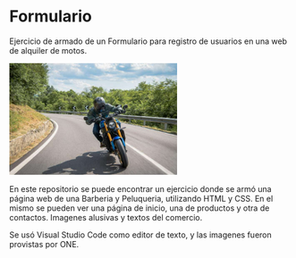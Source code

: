 # Formulario
Ejercicio de armado de un Formulario para registro de usuarios en una web de alquiler de motos. 


<img width=300 height= 200 src="https://github.com/Pedro410Ar/Formulario/blob/master/img/motos2.jpg"/>


En este repositorio se puede encontrar un ejercicio donde se armó una página web de una Barberia y Peluqueria, utilizando HTML y CSS. 
En el mismo se pueden ver una página de inicio, una de productos y otra de contactos. Imagenes alusivas y textos del comercio. 

Se usó Visual Studio Code como editor de texto, y las imagenes fueron provistas por ONE. 
